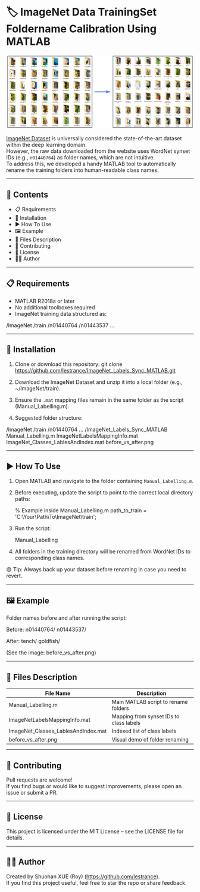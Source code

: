 # 🏷️ ImageNet Data TrainingSet Foldername Calibration Using MATLAB

![Folder Rename Example](before_vs_after.png)

[ImageNet Dataset](https://www.image-net.org/) is universally considered the state-of-the-art dataset within the deep learning domain.  
However, the raw data downloaded from the website uses WordNet synset IDs (e.g., `n01440764`) as folder names, which are not intuitive.  
To address this, we developed a handy MATLAB tool to automatically rename the training folders into human-readable class names.

---

## 📂 Contents

- 📋 Requirements
- 💾 Installation
- ▶️ How To Use
- 🖼️ Example
- 📁 Files Description
- 🤝 Contributing
- 📜 License
- 🙋‍♂️ Author

---

## 📋 Requirements

- MATLAB R2018a or later
- No additional toolboxes required
- ImageNet training data structured as:

/ImageNet
  /train
    /n01440764
    /n01443537
    ...

---

## 💾 Installation

1. Clone or download this repository:
   git clone https://github.com/lestrance/ImageNet_Labels_Sync_MATLAB.git

2. Download the ImageNet Dataset and unzip it into a local folder (e.g., ~/ImageNet/train).

3. Ensure the `.mat` mapping files remain in the same folder as the script (Manual_Labelling.m).

4. Suggested folder structure:

/ImageNet
  /train
    /n01440764
    ...
/ImageNet_Labels_Sync_MATLAB
  Manual_Labelling.m
  ImageNetLabelsMappingInfo.mat
  ImageNet_Classes_LablesAndIndex.mat
  before_vs_after.png

---

## ▶️ How To Use

1. Open MATLAB and navigate to the folder containing `Manual_Labelling.m`.

2. Before executing, update the script to point to the correct local directory paths:

   % Example inside Manual_Labelling.m
   path_to_train = 'C:\Your\Path\To\ImageNet\train';

3. Run the script:

   Manual_Labelling

4. All folders in the training directory will be renamed from WordNet IDs to corresponding class names.

😄 Tip: Always back up your dataset before renaming in case you need to revert.

---

## 🖼️ Example

Folder names before and after running the script:

Before:
  n01440764/
  n01443537/

After:
  tench/
  goldfish/

(See the image: before_vs_after.png)

---

## 📁 Files Description

| File Name                              | Description                                |
|----------------------------------------|--------------------------------------------|
| Manual_Labelling.m                     | Main MATLAB script to rename folders       |
| ImageNetLabelsMappingInfo.mat          | Mapping from synset IDs to class labels    |
| ImageNet_Classes_LablesAndIndex.mat    | Indexed list of class labels               |
| before_vs_after.png                    | Visual demo of folder renaming             |

---

## 🤝 Contributing

Pull requests are welcome!  
If you find bugs or would like to suggest improvements, please open an issue or submit a PR.

---

## 📜 License

This project is licensed under the MIT License – see the LICENSE file for details.

---

## 🙋‍♂️ Author

Created by Shuohan XUE (Roy) (https://github.com/lestrance).  
If you find this project useful, feel free to star the repo or share feedback.

